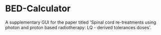 # BED-Calculator
A supplementary GUI for the paper titled 'Spinal cord re-treatments using photon and proton based radiotherapy: LQ - derived tolerances doses'.
